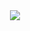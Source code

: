 

<div align=center>
<img src="https://img.shields.io/badge/Python-3776AB?style=flat&logo=Python&logoColor=white"/>

</div>
